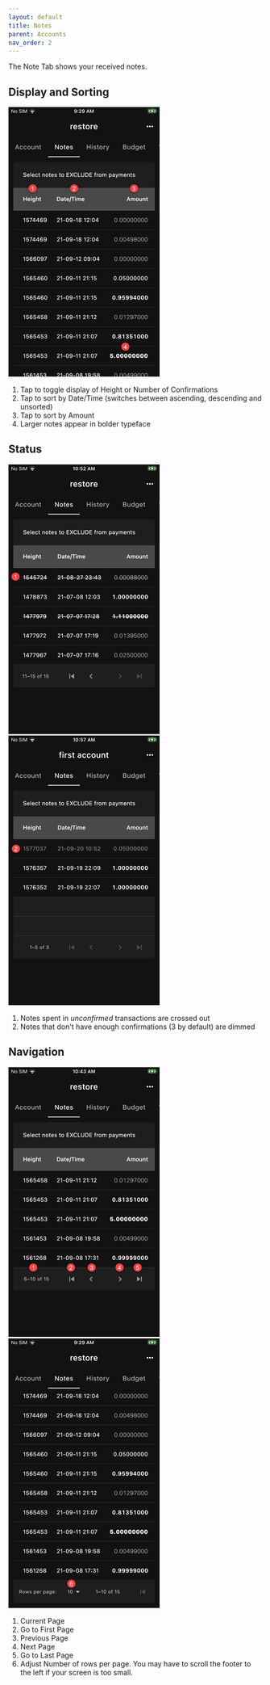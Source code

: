```yaml
---
layout: default
title: Notes
parent: Accounts
nav_order: 2
---
```


The Note Tab shows your received notes.

## Display and Sorting

![Header](img/IMG_0058.PNG)

1. Tap to toggle display of Height or Number of Confirmations
2. Tap to sort by Date/Time (switches between ascending, descending and unsorted)
3. Tap to sort by Amount
4. Larger notes appear in bolder typeface

## Status

![Status](img/IMG_0080.PNG)
![Status](img/IMG_0081.PNG)


1. Notes spent in *unconfirmed* transactions are crossed out
2. Notes that don't have enough confirmations (3 by default) are dimmed

## Navigation

![Footer](img/IMG_0077.PNG)
![Footer](img/IMG_0059.PNG)

1. Current Page
2. Go to First Page
3. Previous Page
4. Next Page
5. Go to Last Page
6. Adjust Number of rows per page. 
You may have to scroll the footer to the left if your screen is too small.
